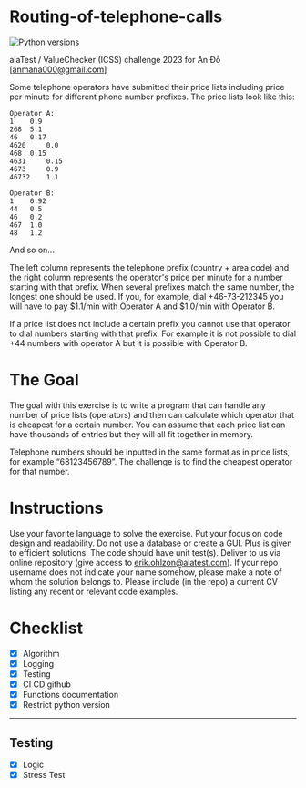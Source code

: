 # Routing-of-telephone-calls
![Python versions](https://img.shields.io/badge/python-3.10-blue)

alaTest / ValueChecker (ICSS) challenge 2023 for An Đỗ [anmana000@gmail.com]


Some telephone operators have submitted their price lists including price per minute for different phone number prefixes. The price lists look like this:

```
Operator A:
1	 0.9
268	 5.1
46	 0.17
4620	 0.0
468	 0.15
4631	 0.15
4673	 0.9
46732	 1.1

Operator B:
1	 0.92
44	 0.5
46	 0.2
467	 1.0
48	 1.2
```

And so on...

The left column represents the telephone prefix (country + area code) and the right column represents the operator's price per minute for a number starting with that prefix. When several prefixes match the same number, the longest one should be used. If you, for example, dial +46-73-212345 you will have to pay \$1.1/min with Operator A and \$1.0/min with Operator B.

If a price list does not include a certain prefix you cannot use that operator to dial numbers starting with that prefix. For example it is not possible to dial +44 numbers with operator A but it is possible with Operator B.

# The Goal

The goal with this exercise is to write a program that can handle any number of price lists (operators) and then can calculate which operator that is cheapest for a certain number. You can assume that each price list can have thousands of entries but they will all fit together in memory.

Telephone numbers should be inputted in the same format as in price lists, for example “68123456789”. The challenge is to find the cheapest operator for that number.

# Instructions

Use your favorite language to solve the exercise.
Put your focus on code design and readability.
Do not use a database or create a GUI.
Plus is given to efficient solutions.
The code should have unit test(s).
Deliver to us via online repository (give access to erik.ohlzon@alatest.com). If your repo username does not indicate your name somehow, please make a note of whom the solution belongs to.
Please include (in the repo) a current CV listing any recent or relevant code examples.

# Checklist

- [x] Algorithm
- [x] Logging
- [x] Testing
- [x] CI CD github
- [x] Functions documentation
- [x] Restrict python version
---
## Testing
- [x] Logic
- [x] Stress Test
